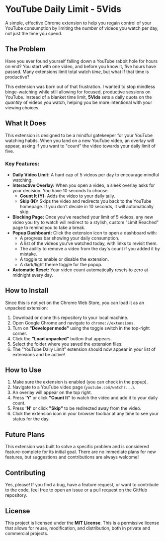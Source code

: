 # YouTube Daily Limit - 5Vids

A simple, effective Chrome extension to help you regain control of your YouTube consumption by limiting the *number* of videos you watch per day, not just the time you spend.

## The Problem

Have you ever found yourself falling down a YouTube rabbit hole for hours on end? You start with one video, and before you know it, five hours have passed. Many extensions limit total watch *time*, but what if that time is productive?

This extension was born out of that frustration. I wanted to stop mindless binge-watching while still allowing for focused, productive sessions on YouTube. Instead of a blanket time limit, **5Vids** sets a daily quota on the *quantity* of videos you watch, helping you be more intentional with your viewing choices.

## What It Does

This extension is designed to be a mindful gatekeeper for your YouTube watching habits. When you land on a new YouTube video, an overlay will appear, asking if you want to "count" the video towards your daily limit of five.

### Key Features:

  * **Daily Video Limit:** A hard cap of 5 videos per day to encourage mindful watching.
  * **Interactive Overlay:** When you open a video, a sleek overlay asks for your decision. You have 10 seconds to choose.
      * **Count It (Y):** Adds the video to your daily tally.
      * **Skip (N):** Skips the video and redirects you back to the YouTube homepage. If you don't decide in 10 seconds, it will automatically skip.
  * **Blocking Page:** Once you've reached your limit of 5 videos, any new video you try to watch will redirect to a stylish, custom "Limit Reached" page to remind you to take a break.
  * **Popup Dashboard:** Click the extension icon to open a dashboard with:
      * A progress bar showing your daily consumption.
      * A list of the videos you've watched today, with links to revisit them.
      * The ability to remove a video from the day's count if you added it by mistake.
      * A toggle to enable or disable the extension.
      * A dark/light theme toggle for the popup.
  * **Automatic Reset:** Your video count automatically resets to zero at midnight every day.

## How to Install

Since this is not yet on the Chrome Web Store, you can load it as an unpacked extension:

1.  Download or clone this repository to your local machine.
2.  Open Google Chrome and navigate to `chrome://extensions`.
3.  Turn on **"Developer mode"** using the toggle switch in the top-right corner.
4.  Click the **"Load unpacked"** button that appears.
5.  Select the folder where you saved the extension files.
6.  The "YouTube Daily Limit" extension should now appear in your list of extensions and be active\!

## How to Use

1.  Make sure the extension is enabled (you can check in the popup).
2.  Navigate to a YouTube video page (`youtube.com/watch?...`).
3.  An overlay will appear on the top right.
4.  Press **'Y'** or click **"Count It"** to watch the video and add it to your daily count.
5.  Press **'N'** or click **"Skip"** to be redirected away from the video.
6.  Click the extension icon in your browser toolbar at any time to see your status for the day.

## Future Plans

This extension was built to solve a specific problem and is considered feature-complete for its initial goal. There are no immediate plans for new features, but suggestions and contributions are always welcome\!

## Contributing

Yes, please\! If you find a bug, have a feature request, or want to contribute to the code, feel free to open an issue or a pull request on the GitHub repository.

## License

This project is licensed under the **MIT License**. This is a permissive license that allows for reuse, modification, and distribution, both in private and commercial projects.
